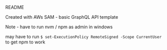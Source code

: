 README

Created with AWs SAM - basic GraphQL API template

Note - have to run nvm / npm as admin in windows

may have to run 
`$ set-ExecutionPolicy RemoteSigned -Scope CurrentUser`
 to get npm to work